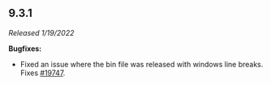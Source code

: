 ## 9.3.1

_Released 1/19/2022_

**Bugfixes:**

- Fixed an issue where the bin file was released with windows line breaks. Fixes
  [#19747](https://github.com/cypress-io/cypress/issues/19747).
